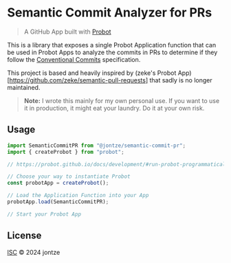 # Semantic Commit Analyzer for PRs

> A GitHub App built with [Probot](https://github.com/probot/probot)

This is a library that exposes a single Probot Application function that can be
used in Probot Apps to analyze the commits in PRs to determine if they follow
the [Conventional Commits](https://www.conventionalcommits.org/en/v1.0.0/)
specification.

This project is based and heavily inspired by (zeke's Probot
App)[https://github.com/zeke/semantic-pull-requests] that sadly is no longer
maintained.

> **Note:** I wrote this mainly for my own personal use. If you want to use it
> in production, it might eat your laundry. Do it at your own risk.

## Usage

```typescript
import SemanticCommitPR from "@jontze/semantic-commit-pr";
import { createProbot } from "probot";

// https://probot.github.io/docs/development/#run-probot-programmatically

// Choose your way to instantiate Probot
const probotApp = createProbot();

// Load the Application Function into your App
probotApp.load(SemanticCommitPR);

// Start your Probot App
```

## License

[ISC](LICENSE) © 2024 jontze
